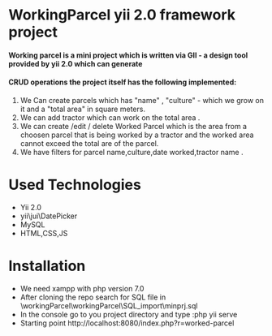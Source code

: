 # WorkingParcel yii 2.0 framework project
#### Working parcel is a mini project which is written via GII - a design tool provided by yii 2.0 which can generate 
#### CRUD operations the project itself has the following implemented:
1. We Can create parcels which has "name" , "culture" - which we grow on it and a "total area" in square meters.
2. We can add tractor which can work on the total area .
3. We can create /edit / delete Worked Parcel which is the area from a choosen parcel that is being worked by a tractor 
and the worked area cannot exceed the total are of the parcel. 
4. We have filters for parcel name,culture,date worked,tractor name .
# Used Technologies
- Yii 2.0
- yii\jui\DatePicker
- MySQL
- HTML,CSS,JS

# Installation 
* We need xampp with php version 7.0 
* After cloning the repo search for SQL file in \workingParcel\workingParcel\SQL_import\minprj.sql
* In the console go to you project directory and type :php yii serve
* Starting point http://localhost:8080/index.php?r=worked-parcel
